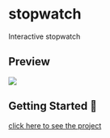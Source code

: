# stopwatch

Interactive stopwatch

## Preview

![](https://github.com/fabio-andres/stopwatch/blob/main/Captura%20de%20pantalla%202022-08-11%20233325.png?raw=true)

## Getting Started 🚀

[click here to see the project](https://fabio-andres.github.io/stopwatch/)
